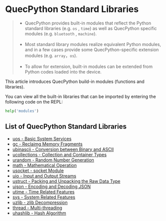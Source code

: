 # QuecPython Standard Libraries

> - QuecPython provides built-in modules that reflect the Python standard libraries (e.g.  `os` , `time`) as well as QuecPython specific modules (e.g. `bluetooth` , `machine`).  <br><br>
> - Most standard library modules realize equivalent Python modules, and in a few cases provide some QuecPython-specific extension modules (e.g. `array`，`os`). <br><br>
> - To allow for extension, built-in modules can be extended from Python codes loaded into the device.

This article introduces QuecPython build-in modules (functions and libraries).

You can view all the built-in libraries that can be imported by entering the following code on the REPL:

```python
help('modules')
```

## List of QuecPython Standard Libraries

- [uos - Basic System Services](./uos.md)
- [gc - Reclaimg Memory Fragments](./gc.md)
- [ubinascii - Conversion between Binary and ASCII](./ubinascii.md)
- [ucollections - Collection and Container Types](./ucollections.md)
- [urandom - Random Number Generation](./urandom.md)
- [math - Mathematical Operation](./math.md)
- [usocket - socket Module](./usocket.md)
- [uio - Input and Output Streams](./uio.md)
- [ustruct - Packing and Unpacking the Raw Data Type](./ustruct.md)
- [ujson - Encoding and Decoding JSON](./ujson.md)
- [utime - Time Related Features](./utime.md)
- [sys - System Related Features](./sys.md)
- [uzlib - zlib Decompression](./uzlib.md)
- [thread - Multi-threading](./_thread.md)
- [uhashlib - Hash Algorithm](./uhashlib.md)

<!--Refer to https://python.quectel.com/wiki/#/zh-cn/api/pythonStdlib for the supplement>